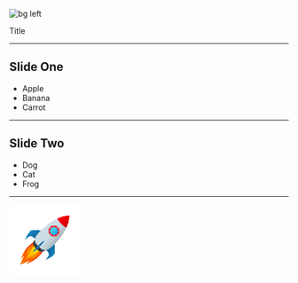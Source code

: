 ![bg left](https://source.unsplash.com/random/?rocket)

Title

---

## Slide One

* Apple
* Banana
* Carrot

---

## Slide Two

- Dog
- Cat
- Frog

---

![](img/rocket.gif)
